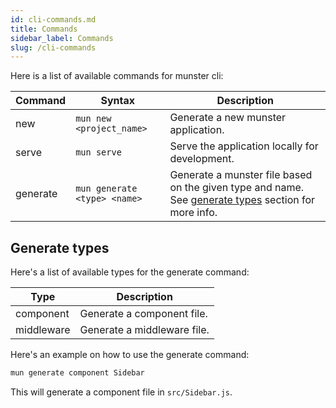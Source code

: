 ```yaml
---
id: cli-commands.md
title: Commands
sidebar_label: Commands
slug: /cli-commands
---
```


Here is a list of available commands for munster cli:

| Command | Syntax | Description |
| --- | --- | --- |
| new | `mun new <project_name>` | Generate a new munster application. |
| serve | `mun serve` | Serve the application locally for development. |
| generate| `mun generate <type> <name>` | Generate a munster file based on the given type and name. See [generate types](/docs/cli-commands#generate-types) section for more info. |

## Generate types

Here's a list of available types for the generate command:

| Type | Description |
| --- | --- |
| component | Generate a component file. |
| middleware | Generate a middleware file. |

Here's an example on how to use the generate command:

```bash
mun generate component Sidebar
```

This will generate a component file in `src/Sidebar.js`.